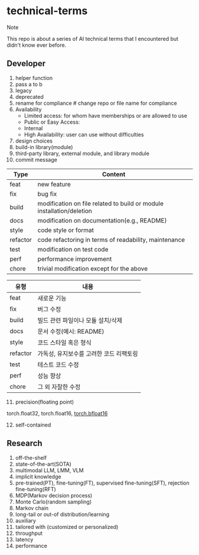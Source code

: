 # technical-terms

> [!NOTE]
> This repo is about a series of AI technical terms that I encountered but didn't know ever before.

## Developer
1. helper function
2. pass a to b
3. legacy
4. deprecated
5. rename for compliance # change repo or file name for compliance
6. Availability
   - Limited access: for whom have memberships or are allowed to use
   - Public or Easy Access:
   - Internal
   - High Availability: user can use without difficulties
7. design choices
8. build-in library(module)
9. third-party library, external module, and library module
10. commit message

|Type|Content|
|----|-------|
|feat|new feature|
|fix|bug fix|
|build|modification on file related to build or module installation/deletion|
|docs|modification on documentation(e.g., README)|
|style|code style or format|
|refactor|code refactoring in terms of readability, maintenance|
|test|modification on test code|
|perf|performance improvement|
|chore|trivial modification except for the above|

|유형|내용|
|---|---|
|feat|새로운 기능|
|fix|버그 수정|
|build|빌드 관련 파일이나 모듈 설치/삭제|
|docs|문서 수정(예시: README)|
|style|코드 스타일 혹은 형식|
|refactor|가독성, 유지보수를 고려한 코드 리팩토링|
|test|테스트 코드 수정|
|perf|성능 향상|
|chore|그 외 자잘한 수정|

11. precision(floating point)

torch.float32, torch.float16, <ins>torch.bfloat16</ins>

12. self-contained

## Research
1. off-the-shelf
2. state-of-the-art(SOTA)
3. multimodal LLM, LMM, VLM
4. implicit knowledge
5. pre-trained(PT), fine-tuning(FT), supervised fine-tuning(SFT), rejection fine-tuning(RFT)
6. MDP(Markov decision process)
7. Monte Carlo(random sampling)
8. Markov chain
9. long-tail or out-of distribution/learning
10. auxiliary
11. tailored with (customized or personalized)
12. throughput
13. latency
14. performance
